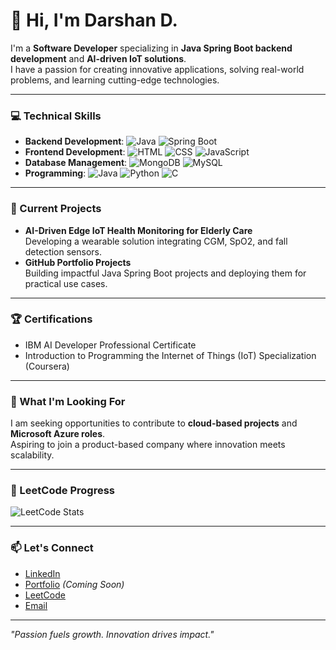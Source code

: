 # 👋 Hi, I'm Darshan D.  

I'm a **Software Developer** specializing in **Java Spring Boot backend development** and **AI-driven IoT solutions**.  
I have a passion for creating innovative applications, solving real-world problems, and learning cutting-edge technologies.  

---

### 💻 Technical Skills  

- **Backend Development**: ![Java](https://img.shields.io/badge/Java-%23ED8B00.svg?style=flat-square&logo=java&logoColor=white) ![Spring Boot](https://img.shields.io/badge/Spring%20Boot-%236DB33F.svg?style=flat-square&logo=spring-boot&logoColor=white)  
- **Frontend Development**: ![HTML](https://img.shields.io/badge/HTML-%23E34F26.svg?style=flat-square&logo=html5&logoColor=white) ![CSS](https://img.shields.io/badge/CSS-%231572B6.svg?style=flat-square&logo=css3&logoColor=white) ![JavaScript](https://img.shields.io/badge/JavaScript-%23F7DF1E.svg?style=flat-square&logo=javascript&logoColor=black)  
- **Database Management**: ![MongoDB](https://img.shields.io/badge/MongoDB-%2347A248.svg?style=flat-square&logo=mongodb&logoColor=white) ![MySQL](https://img.shields.io/badge/MySQL-%234479A1.svg?style=flat-square&logo=mysql&logoColor=white)  
- **Programming**: ![Java](https://img.shields.io/badge/Java-%23ED8B00.svg?style=flat-square&logo=java&logoColor=white) ![Python](https://img.shields.io/badge/Python-%233776AB.svg?style=flat-square&logo=python&logoColor=white) ![C](https://img.shields.io/badge/C-%2300599C.svg?style=flat-square&logo=c&logoColor=white)  

---

### 🔧 Current Projects  

- **AI-Driven Edge IoT Health Monitoring for Elderly Care**  
  Developing a wearable solution integrating CGM, SpO2, and fall detection sensors.  
- **GitHub Portfolio Projects**  
  Building impactful Java Spring Boot projects and deploying them for practical use cases.  

---

### 🏆 Certifications  

- IBM AI Developer Professional Certificate  
- Introduction to Programming the Internet of Things (IoT) Specialization (Coursera)  

---

### 🌟 What I'm Looking For  

I am seeking opportunities to contribute to **cloud-based projects** and **Microsoft Azure roles**.  
Aspiring to join a product-based company where innovation meets scalability.  

---
### 🌟 LeetCode Progress  

![LeetCode Stats](https://leetcard.jacoblin.cool/DarshanTech?theme=dark&font=Karma)

---

### 📫 Let's Connect  

- [LinkedIn](https://www.linkedin.com/in/darshandeepak)  
- [Portfolio]() *(Coming Soon)*  
- [LeetCode](https://leetcode.com/u/DarshanTech/)  
- [Email](mailto:Darshan.d.dev@gmail.com)  

---

*"Passion fuels growth. Innovation drives impact."*
